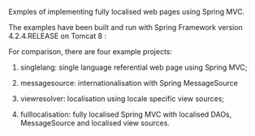Exmples of implementing fully localised web pages using Spring MVC.

The examples have been built and run with Spring Framework version 4.2.4.RELEASE
on Tomcat 8 :

For comparison, there are four example projects:

1) singlelang: single language referential web page using Spring MVC;

2) messagesource: internationalisation with Spring MessageSource

3) viewresolver: localisation using locale specific view sources;

4) fulllocalisation: fully localised Spring MVC with localised DAOs,
    MessageSource and localised view sources.

